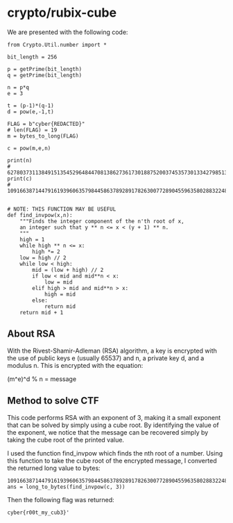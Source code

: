 # crypto/rubix-cube

We are presented with the following code:

```
from Crypto.Util.number import *

bit_length = 256

p = getPrime(bit_length)
q = getPrime(bit_length)

n = p*q
e = 3

t = (p-1)*(q-1)
d = pow(e,-1,t)

FLAG = b"cyber{REDACTED}"
# len(FLAG) = 19
m = bytes_to_long(FLAG)

c = pow(m,e,n)

print(n)
# 6278037311384915135452964844708138627361730188752003745357301334279851353282124691789127462298533821912021385379022775606478845581097315496944821799543681
print(c)
# 10916638714479161939606357984458637892891782630077289045596358028832248407366786075041059162925173489817133372444440510505884485989248613


# NOTE: THIS FUNCTION MAY BE USEFUL
def find_invpow(x,n):
    """Finds the integer component of the n'th root of x,
    an integer such that y ** n <= x < (y + 1) ** n.
    """
    high = 1
    while high ** n <= x:
        high *= 2
    low = high // 2
    while low < high:
        mid = (low + high) // 2
        if low < mid and mid**n < x:
            low = mid
        elif high > mid and mid**n > x:
            high = mid
        else:
            return mid
    return mid + 1
```
## About RSA

With the Rivest-Shamir-Adleman (RSA) algorithm, a key is encrypted with the use of public keys e (usually 65537) and n, a private key d, and a modulus n. This is encrypted with the equation:

(m^e)^d % n = message

## Method to solve CTF
This code performs RSA with an exponent of 3, making it a small exponent that can be solved by simply using a cube root. By identifying the value of the exponent, we notice that the message can be recovered simply by taking the cube root of the printed value. 

I used the function find_invpow which finds the nth root of a number. Using this function to take the cube root of the encrypted message, I converted the returned long value to bytes:

```
10916638714479161939606357984458637892891782630077289045596358028832248407366786075041059162925173489817133372444440510505884485989248613
ans = long_to_bytes(find_invpow(c, 3)) 
```
Then the following flag was returned:
```
cyber{r00t_my_cub3}'
```



  


  
